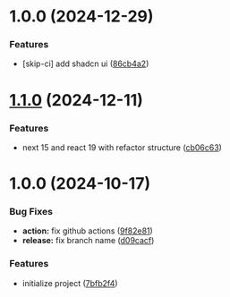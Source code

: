 # 1.0.0 (2024-12-29)


### Features

* [skip-ci] add shadcn ui ([86cb4a2](https://github.com/Kadphol/dummy-card-game/commit/86cb4a29d07e9ff9dbab739597230abc5f49f90e))

# [1.1.0](https://github.com/Kadphol/next-seed-template/compare/v1.0.0...v1.1.0) (2024-12-11)


### Features

* next 15 and react 19 with refactor structure ([cb06c63](https://github.com/Kadphol/next-seed-template/commit/cb06c631d809e17a733ff55e3a446bf609096377))

# 1.0.0 (2024-10-17)


### Bug Fixes

* **action:** fix github actions ([9f82e81](https://github.com/Kadphol/next-seed-template/commit/9f82e81b59dc7c1fbf3b37102e6a221da12f071c))
* **release:** fix branch name ([d09cacf](https://github.com/Kadphol/next-seed-template/commit/d09cacf8ec39391d1dbad4763031482d0498e94c))


### Features

* initialize project ([7bfb2f4](https://github.com/Kadphol/next-seed-template/commit/7bfb2f4e50f382d4e338ec59cd3ffb1159d8b42b))
